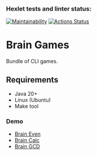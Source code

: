 ### Hexlet tests and linter status:

[![Maintainability](https://api.codeclimate.com/v1/badges/4724d576017c9ca24afd/maintainability)](https://codeclimate.com/github/fey/java-project-61/maintainability) [![Actions Status](https://github.com/fey/java-project-61/workflows/hexlet-check/badge.svg)](https://github.com/fey/java-project-61/actions)

# Brain Games

Bundle of CLI games.

## Requirements

* Java 20+
* Linux (Ubuntu)
* Make tool

### Demo

* [Brain Even](https://asciinema.org/a/KmiKZ0ZogL124tYSGly9UibeF)
* [Brain Calc](https://asciinema.org/a/lG06rtJfz2vyIvfLRhheFeARK)
* [Brain GCD](https://asciinema.org/a/3klfYa52uVz6KS7tEsnfXq4UI)

